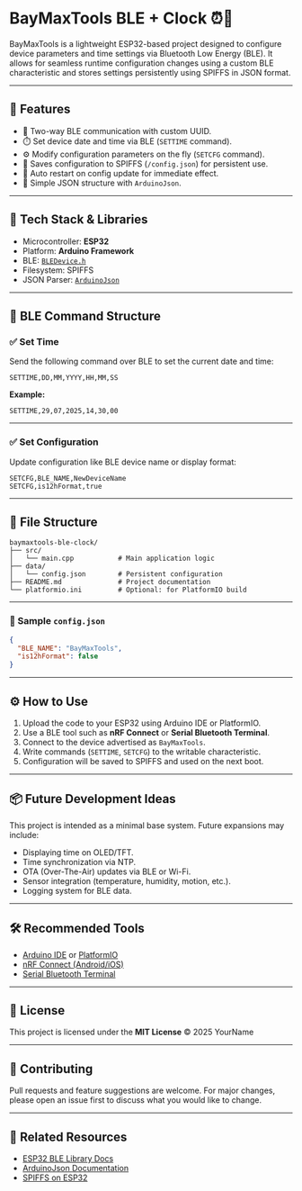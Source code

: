 # BayMaxTools BLE + Clock ⏰📡

BayMaxTools is a lightweight ESP32-based project designed to configure device parameters and time settings via Bluetooth Low Energy (BLE). It allows for seamless runtime configuration changes using a custom BLE characteristic and stores settings persistently using SPIFFS in JSON format.

---

## 🚀 Features

- 📡 Two-way BLE communication with custom UUID.
- ⏱️ Set device date and time via BLE (`SETTIME` command).
- ⚙️ Modify configuration parameters on the fly (`SETCFG` command).
- 💾 Saves configuration to SPIFFS (`/config.json`) for persistent use.
- 🔁 Auto restart on config update for immediate effect.
- 🧩 Simple JSON structure with `ArduinoJson`.

---

## 🧰 Tech Stack & Libraries

- Microcontroller: **ESP32**
- Platform: **Arduino Framework**
- BLE: [`BLEDevice.h`](https://github.com/espressif/arduino-esp32/tree/master/libraries/BLE)
- Filesystem: SPIFFS
- JSON Parser: [`ArduinoJson`](https://arduinojson.org/)

---

## 🧠 BLE Command Structure

### ✅ Set Time
Send the following command over BLE to set the current date and time:

```
SETTIME,DD,MM,YYYY,HH,MM,SS
```

**Example:**
```
SETTIME,29,07,2025,14,30,00
```

---

### ✅ Set Configuration
Update configuration like BLE device name or display format:

```
SETCFG,BLE_NAME,NewDeviceName
SETCFG,is12hFormat,true
```

---

## 📁 File Structure

```
baymaxtools-ble-clock/
├── src/
│   └── main.cpp           # Main application logic
├── data/
│   └── config.json        # Persistent configuration
├── README.md              # Project documentation
└── platformio.ini         # Optional: for PlatformIO build
```

---

### 📝 Sample `config.json`
```json
{
  "BLE_NAME": "BayMaxTools",
  "is12hFormat": false
}
```

---

## ⚙️ How to Use

1. Upload the code to your ESP32 using Arduino IDE or PlatformIO.
2. Use a BLE tool such as **nRF Connect** or **Serial Bluetooth Terminal**.
3. Connect to the device advertised as `BayMaxTools`.
4. Write commands (`SETTIME`, `SETCFG`) to the writable characteristic.
5. Configuration will be saved to SPIFFS and used on the next boot.

---

## 📦 Future Development Ideas

This project is intended as a minimal base system. Future expansions may include:

- Displaying time on OLED/TFT.
- Time synchronization via NTP.
- OTA (Over-The-Air) updates via BLE or Wi-Fi.
- Sensor integration (temperature, humidity, motion, etc.).
- Logging system for BLE data.

---

## 🛠 Recommended Tools

- [Arduino IDE](https://www.arduino.cc/en/software) or [PlatformIO](https://platformio.org/)
- [nRF Connect (Android/iOS)](https://www.nordicsemi.com/Products/Development-tools/nRF-Connect-for-mobile)
- [Serial Bluetooth Terminal](https://play.google.com/store/apps/details?id=de.kai_morich.serial_bluetooth_terminal)

---

## 📜 License

This project is licensed under the **MIT License** © 2025 YourName

---

## 🤝 Contributing

Pull requests and feature suggestions are welcome. For major changes, please open an issue first to discuss what you would like to change.

---

## 🔗 Related Resources

- [ESP32 BLE Library Docs](https://github.com/espressif/arduino-esp32/tree/master/libraries/BLE)
- [ArduinoJson Documentation](https://arduinojson.org/v6/doc/)
- [SPIFFS on ESP32](https://docs.espressif.com/projects/esp-idf/en/latest/esp32/api-reference/storage/spiffs.html)
